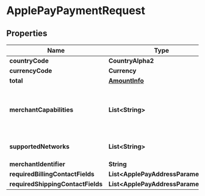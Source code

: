 

# ApplePayPaymentRequest


## Properties

| Name | Type | Description | Notes |
|------------ | ------------- | ------------- | -------------|
|**countryCode** | **CountryAlpha2** |  |  |
|**currencyCode** | **Currency** |  |  |
|**total** | [**AmountInfo**](AmountInfo.md) |  |  |
|**merchantCapabilities** | **List&lt;String&gt;** | The list of merchant capabilities(ex: whether capable of 3ds or no-3ds) |  [optional] |
|**supportedNetworks** | **List&lt;String&gt;** | The list of supported networks |  [optional] |
|**merchantIdentifier** | **String** |  |  [optional] |
|**requiredBillingContactFields** | **List&lt;ApplePayAddressParameters&gt;** |  |  [optional] |
|**requiredShippingContactFields** | **List&lt;ApplePayAddressParameters&gt;** |  |  [optional] |



